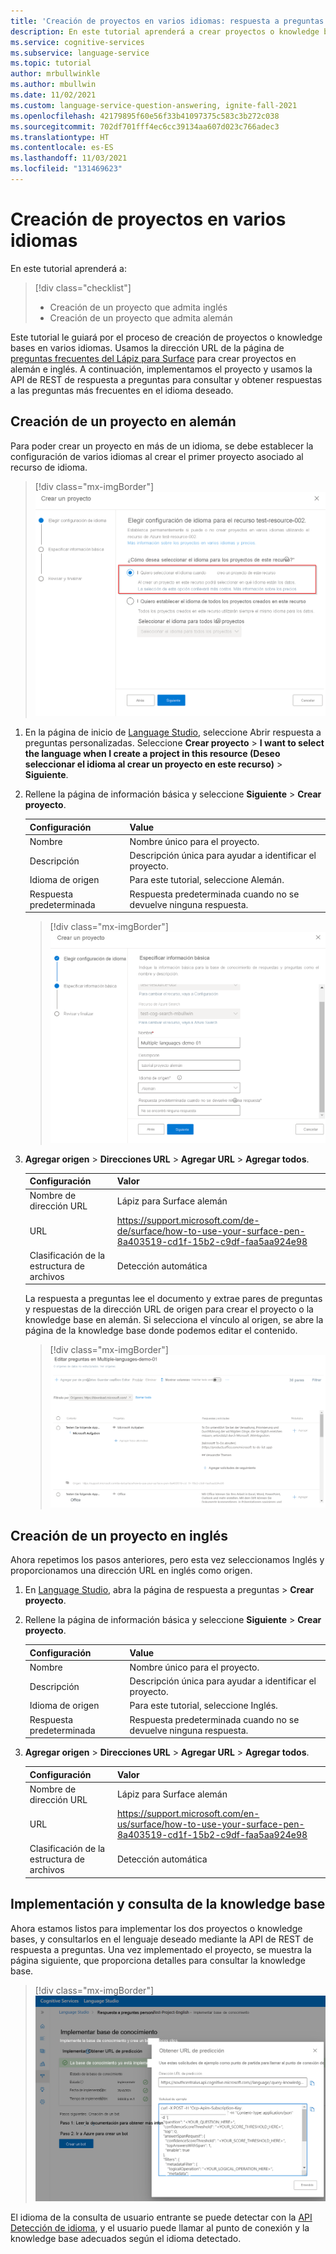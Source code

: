 ```yaml
---
title: 'Creación de proyectos en varios idiomas: respuesta a preguntas'
description: En este tutorial aprenderá a crear proyectos o knowledge bases con varios idiomas.
ms.service: cognitive-services
ms.subservice: language-service
ms.topic: tutorial
author: mrbullwinkle
ms.author: mbullwin
ms.date: 11/02/2021
ms.custom: language-service-question-answering, ignite-fall-2021
ms.openlocfilehash: 42179895f60e56f33b41097375c583c3b272c038
ms.sourcegitcommit: 702df701fff4ec6cc39134aa607d023c766adec3
ms.translationtype: HT
ms.contentlocale: es-ES
ms.lasthandoff: 11/03/2021
ms.locfileid: "131469623"
---
```

# <a name="create-projects-in-multiple-languages"></a>Creación de proyectos en varios idiomas

En este tutorial aprenderá a:

<!-- green checkmark -->
> [!div class="checklist"]
> * Creación de un proyecto que admita inglés
> * Creación de un proyecto que admita alemán

Este tutorial le guiará por el proceso de creación de proyectos o knowledge bases en varios idiomas. Usamos la dirección URL de la página de [preguntas frecuentes del Lápiz para Surface](https://support.microsoft.com/surface/how-to-use-your-surface-pen-8a403519-cd1f-15b2-c9df-faa5aa924e98) para crear proyectos en alemán e inglés. A continuación, implementamos el proyecto y usamos la API de REST de respuesta a preguntas para consultar y obtener respuestas a las preguntas más frecuentes en el idioma deseado.

## <a name="create-project-in-german"></a>Creación de un proyecto en alemán

Para poder crear un proyecto en más de un idioma, se debe establecer la configuración de varios idiomas al crear el primer proyecto asociado al recurso de idioma.

> [!div class="mx-imgBorder"]
> [ ![Captura de pantalla de la interfaz de usuario para crear un proyecto con la opción Deseo seleccionar el idioma al crear un proyecto en este recurso seleccionada.]( ../media/multiple-languages/multiple-languages.png) ](../media/multiple-languages/multiple-languages.png#lightbox)

1. En la página de inicio de [Language Studio](https://aka.ms/languageStudio), seleccione Abrir respuesta a preguntas personalizadas. Seleccione **Crear proyecto** > **I want to select the language when I create a project in this resource (Deseo seleccionar el idioma al crear un proyecto en este recurso)**  > **Siguiente**.

2. Rellene la página de información básica y seleccione **Siguiente** > **Crear proyecto**.

    |Configuración| Value|
    |---|----|
    |Nombre | Nombre único para el proyecto.|
    |Descripción | Descripción única para ayudar a identificar el proyecto. |
    |Idioma de origen | Para este tutorial, seleccione Alemán. |
    |Respuesta predeterminada | Respuesta predeterminada cuando no se devuelve ninguna respuesta. |

    > [!div class="mx-imgBorder"]
    > [ ![Captura de pantalla de la interfaz de usuario para crear un proyecto con el idioma alemán seleccionado.]( ../media/multiple-languages/choose-german.png) ](../media/multiple-languages/choose-german.png#lightbox)

3. **Agregar origen** > **Direcciones URL** > **Agregar URL** > **Agregar todos**.

    |Configuración| Valor |
    |----|------|
    | Nombre de dirección URL | Lápiz para Surface alemán |
    | URL | https://support.microsoft.com/de-de/surface/how-to-use-your-surface-pen-8a403519-cd1f-15b2-c9df-faa5aa924e98 |
    | Clasificación de la estructura de archivos | Detección automática |
    
    La respuesta a preguntas lee el documento y extrae pares de preguntas y respuestas de la dirección URL de origen para crear el proyecto o la knowledge base en alemán. Si selecciona el vínculo al origen, se abre la página de la knowledge base donde podemos editar el contenido.
    
    > [!div class="mx-imgBorder"]
    > [ ![Captura de pantalla de la interfaz de usuario con preguntas y respuestas en alemán](../media/multiple-languages/german-language.png) ]( ../media/multiple-languages/german-language.png#lightbox)
    
## <a name="create-project-in-english"></a>Creación de un proyecto en inglés

Ahora repetimos los pasos anteriores, pero esta vez seleccionamos Inglés y proporcionamos una dirección URL en inglés como origen.

1. En [Language Studio](https://aka.ms/languageStudio), abra la página de respuesta a preguntas > **Crear proyecto**.

2. Rellene la página de información básica y seleccione **Siguiente** > **Crear proyecto**.

    |Configuración| Value|
    |---|----|
    |Nombre | Nombre único para el proyecto.|
    |Descripción | Descripción única para ayudar a identificar el proyecto. |
    |Idioma de origen | Para este tutorial, seleccione Inglés. |
    |Respuesta predeterminada | Respuesta predeterminada cuando no se devuelve ninguna respuesta. |

3. **Agregar origen** > **Direcciones URL** > **Agregar URL** > **Agregar todos**.

    |Configuración| Valor |
    |-----|-----|
    | Nombre de dirección URL | Lápiz para Surface alemán |
    | URL | https://support.microsoft.com/en-us/surface/how-to-use-your-surface-pen-8a403519-cd1f-15b2-c9df-faa5aa924e98 |
    | Clasificación de la estructura de archivos | Detección automática |

## <a name="deploy-and-query-knowledge-base"></a>Implementación y consulta de la knowledge base

Ahora estamos listos para implementar los dos proyectos o knowledge bases, y consultarlos en el lenguaje deseado mediante la API de REST de respuesta a preguntas. Una vez implementado el proyecto, se muestra la página siguiente, que proporciona detalles para consultar la knowledge base.

> [!div class="mx-imgBorder"]
> [ ![Captura de pantalla de la interfaz de usuario con preguntas y respuestas en inglés](../media/multiple-languages/get-prediction-url.png) ](../media/multiple-languages/get-prediction-url.png#lightbox)

El idioma de la consulta de usuario entrante se puede detectar con la [API Detección de idioma](../../language-detection/how-to/call-api.md), y el usuario puede llamar al punto de conexión y la knowledge base adecuados según el idioma detectado.
